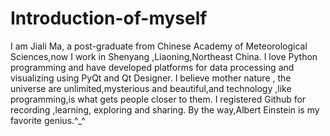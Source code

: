# Introduction-of-myself

I am Jiali Ma, a post-graduate from Chinese Academy of Meteorological Sciences,now I work in Shenyang ,Liaoning,Northeast China.
I love Python programming and have developed platforms for data processing and visualizing using PyQt and Qt Designer.
I believe mother nature , the universe are unlimited,mysterious and beautiful,and technology ,like programming,is what gets people closer to them.
I registered Github for recording ,learning, exploring and sharing.
By the way,Albert Einstein is my favorite genius.^_^

